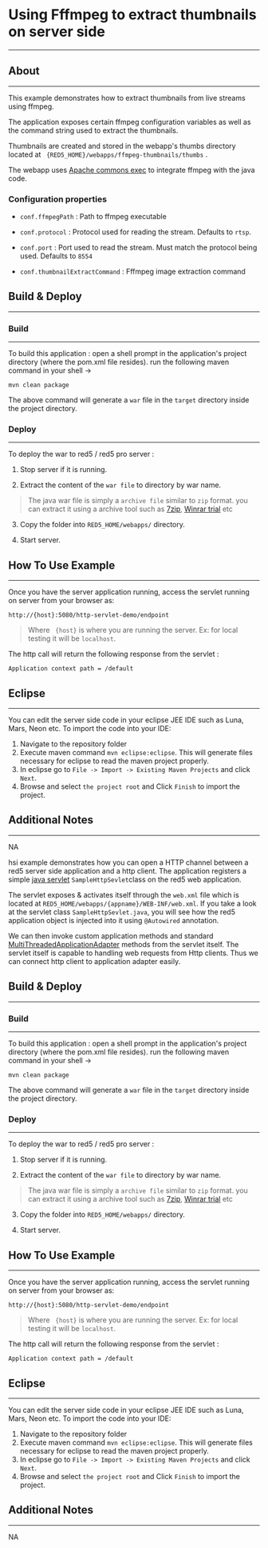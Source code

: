 # Using Fffmpeg to extract thumbnails on server side
---




## About
---



This example demonstrates how to extract thumbnails from live streams using ffmpeg.

The application exposes certain ffmpeg configuration variables as well as the command string used to extract the thumbnails.

Thumbnails are created and stored in the webapp's thumbs directory located at ` {RED5_HOME}/webapps/ffmpeg-thumbnails/thumbs` .

The webapp uses [Apache commons exec](https://commons.apache.org/proper/commons-exec/) to integrate ffmpeg with the java code.


### Configuration properties


* `conf.ffmpegPath` : Path to ffmpeg executable

* `conf.protocol` : Protocol used for reading the stream. Defaults to `rtsp`.

* `conf.port` : Port used to read the stream. Must match the protocol being used. Defaults to `8554` 

* `conf.thumbnailExtractCommand` : Fffmpeg image extraction command



## Build & Deploy
---


### Build
---

To build this application : open a shell prompt in the application's project directory (where the pom.xml file resides). run the following maven command in your shell -> 

``` 
mvn clean package 

```

The above command will generate a `war` file in the `target` directory inside the project directory. 


### Deploy
---

To deploy the war to red5 / red5 pro server :

1. Stop server if it is running.

2. Extract the content of the `war file` to directory by war name. 

> The java war file is simply a `archive file` similar to `zip` format. you can extract it using a archive tool such as [7zip](#http://www.7-zip.org/), [Winrar trial](#http://www.rarlab.com/download.htm) etc

3. Copy the folder into `RED5_HOME/webapps/` directory.

4. Start server.


## How To Use Example
---


Once you have the server application running, access the servlet running on server from your browser as:

``` 
http://{host}:5080/http-servlet-demo/endpoint
```

> Where ` {host}`  is where you are running the server. Ex: for local testing it will be `localhost`.


The http call will return the following response from the servlet :


``` 
Application context path = /default
```



## Eclipse
---

You can edit the server side code in your eclipse JEE IDE such as Luna, Mars, Neon etc. To import the code into your IDE:

1. Navigate to the repository folder
2. Execute maven command `mvn eclipse:eclipse`. This will generate files necessary for eclipse to read the maven project properly.
3. In eclipse go to `File -> Import -> Existing Maven Projects` and click `Next`.
4. Browse and select `the project root` and Click `Finish` to import the project.



## Additional Notes
---

NA



hsi example demonstrates how you can open a HTTP channel between a red5 server side application and a http client. The application registers a simple [java servlet](https://en.wikipedia.org/wiki/Java_servlet) `SampleHttpSevlet`class on the red5 web application. 

The servlet exposes & activates itself through the `web.xml` file which is located at `RED5_HOME/webapps/{appname}/WEB-INF/web.xml`. If you take a look at the servlet class `SampleHttpSevlet.java`, you will see how the red5 application object is injected into it using `@Autowired` annotation.

We can then invoke custom application methods and standard [MultiThreadedApplicationAdapter](http://red5.org/javadoc/red5-server/org/red5/server/adapter/MultiThreadedApplicationAdapter.html) methods from the servlet itself. The servlet itself is capable to handling web requests from Http clients. Thus we can connect http client to application adapter easily.




## Build & Deploy
---


### Build
---

To build this application : open a shell prompt in the application's project directory (where the pom.xml file resides). run the following maven command in your shell -> 

``` 
mvn clean package 

```

The above command will generate a `war` file in the `target` directory inside the project directory. 


### Deploy
---

To deploy the war to red5 / red5 pro server :

1. Stop server if it is running.

2. Extract the content of the `war file` to directory by war name. 

> The java war file is simply a `archive file` similar to `zip` format. you can extract it using a archive tool such as [7zip](#http://www.7-zip.org/), [Winrar trial](#http://www.rarlab.com/download.htm) etc

3. Copy the folder into `RED5_HOME/webapps/` directory.

4. Start server.


## How To Use Example
---


Once you have the server application running, access the servlet running on server from your browser as:

``` 
http://{host}:5080/http-servlet-demo/endpoint
```

> Where ` {host}`  is where you are running the server. Ex: for local testing it will be `localhost`.


The http call will return the following response from the servlet :


``` 
Application context path = /default
```



## Eclipse
---

You can edit the server side code in your eclipse JEE IDE such as Luna, Mars, Neon etc. To import the code into your IDE:

1. Navigate to the repository folder
2. Execute maven command `mvn eclipse:eclipse`. This will generate files necessary for eclipse to read the maven project properly.
3. In eclipse go to `File -> Import -> Existing Maven Projects` and click `Next`.
4. Browse and select `the project root` and Click `Finish` to import the project.



## Additional Notes
---

NA





